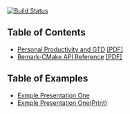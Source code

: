 [![Build Status](https://travis-ci.com/d-k-ivanov/slides.svg?branch=master)](https://travis-ci.com/d-k-ivanov/slides)

## Table of Contents

- [Personal Productivity and GTD](https://d-k-ivanov.github.io/slides/Personal_Productivity_and_GTD) [[PDF]](https://d-k-ivanov.github.io/slides/Personal_Productivity_and_GTD/handouts.html)
- [Remark-CMake API Reference](https://d-k-ivanov.github.io/slides/Remark_CMake_API_Reference) [[PDF]](https://d-k-ivanov.github.io/slides/Remark_CMake_API_Reference/handouts.html)

## Table of Examples

- [Exmple Presentation One](https://d-k-ivanov.github.io/slides/Example_One)
- [Exmple Presentation One(Print)](https://d-k-ivanov.github.io/slides/Example_One/handouts.html)
